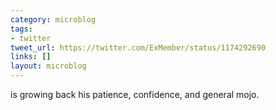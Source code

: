 ```yaml
---
category: microblog
tags:
- twitter
tweet_url: https://twitter.com/ExMember/status/1174292690
links: []
layout: microblog
---
```

is growing back his patience, confidence, and general mojo.
